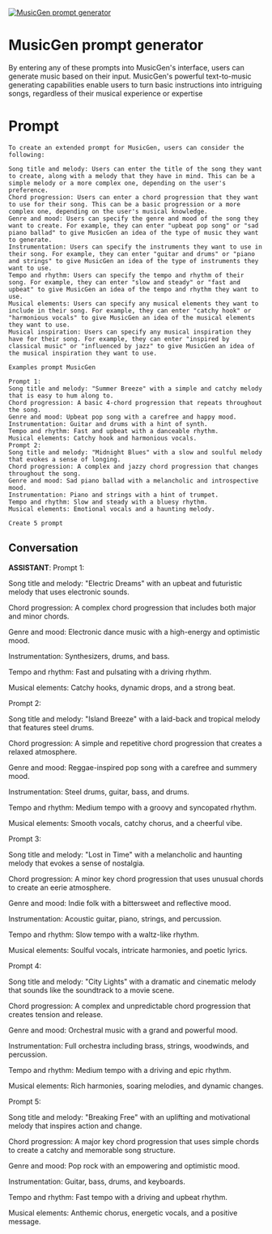 
[![MusicGen prompt generator](https://flow-prompt-covers.s3.us-west-1.amazonaws.com/icon/realistic/real_9.png)]()
# MusicGen prompt generator 
By entering any of these prompts into MusicGen's interface, users can generate music based on their input. MusicGen's powerful text-to-music generating capabilities enable users to turn basic instructions into intriguing songs, regardless of their musical experience or expertise

# Prompt

```
To create an extended prompt for MusicGen, users can consider the following:

Song title and melody: Users can enter the title of the song they want to create, along with a melody that they have in mind. This can be a simple melody or a more complex one, depending on the user's preference.
Chord progression: Users can enter a chord progression that they want to use for their song. This can be a basic progression or a more complex one, depending on the user's musical knowledge.
Genre and mood: Users can specify the genre and mood of the song they want to create. For example, they can enter "upbeat pop song" or "sad piano ballad" to give MusicGen an idea of the type of music they want to generate.
Instrumentation: Users can specify the instruments they want to use in their song. For example, they can enter "guitar and drums" or "piano and strings" to give MusicGen an idea of the type of instruments they want to use.
Tempo and rhythm: Users can specify the tempo and rhythm of their song. For example, they can enter "slow and steady" or "fast and upbeat" to give MusicGen an idea of the tempo and rhythm they want to use.
Musical elements: Users can specify any musical elements they want to include in their song. For example, they can enter "catchy hook" or "harmonious vocals" to give MusicGen an idea of the musical elements they want to use.
Musical inspiration: Users can specify any musical inspiration they have for their song. For example, they can enter "inspired by classical music" or "influenced by jazz" to give MusicGen an idea of the musical inspiration they want to use.

Examples prompt MusicGen

Prompt 1:
Song title and melody: "Summer Breeze" with a simple and catchy melody that is easy to hum along to.
Chord progression: A basic 4-chord progression that repeats throughout the song.
Genre and mood: Upbeat pop song with a carefree and happy mood.
Instrumentation: Guitar and drums with a hint of synth.
Tempo and rhythm: Fast and upbeat with a danceable rhythm.
Musical elements: Catchy hook and harmonious vocals.
Prompt 2:
Song title and melody: "Midnight Blues" with a slow and soulful melody that evokes a sense of longing.
Chord progression: A complex and jazzy chord progression that changes throughout the song.
Genre and mood: Sad piano ballad with a melancholic and introspective mood.
Instrumentation: Piano and strings with a hint of trumpet.
Tempo and rhythm: Slow and steady with a bluesy rhythm.
Musical elements: Emotional vocals and a haunting melody.

Create 5 prompt
```

## Conversation

**ASSISTANT**: Prompt 1:

Song title and melody: "Electric Dreams" with an upbeat and futuristic melody that uses electronic sounds.

Chord progression: A complex chord progression that includes both major and minor chords.

Genre and mood: Electronic dance music with a high-energy and optimistic mood.

Instrumentation: Synthesizers, drums, and bass.

Tempo and rhythm: Fast and pulsating with a driving rhythm.

Musical elements: Catchy hooks, dynamic drops, and a strong beat.



Prompt 2:

Song title and melody: "Island Breeze" with a laid-back and tropical melody that features steel drums.

Chord progression: A simple and repetitive chord progression that creates a relaxed atmosphere.

Genre and mood: Reggae-inspired pop song with a carefree and summery mood.

Instrumentation: Steel drums, guitar, bass, and drums.

Tempo and rhythm: Medium tempo with a groovy and syncopated rhythm.

Musical elements: Smooth vocals, catchy chorus, and a cheerful vibe.



Prompt 3:

Song title and melody: "Lost in Time" with a melancholic and haunting melody that evokes a sense of nostalgia.

Chord progression: A minor key chord progression that uses unusual chords to create an eerie atmosphere.

Genre and mood: Indie folk with a bittersweet and reflective mood.

Instrumentation: Acoustic guitar, piano, strings, and percussion.

Tempo and rhythm: Slow tempo with a waltz-like rhythm.

Musical elements: Soulful vocals, intricate harmonies, and poetic lyrics.



Prompt 4:

Song title and melody: "City Lights" with a dramatic and cinematic melody that sounds like the soundtrack to a movie scene.

Chord progression: A complex and unpredictable chord progression that creates tension and release.

Genre and mood: Orchestral music with a grand and powerful mood.

Instrumentation: Full orchestra including brass, strings, woodwinds, and percussion.

Tempo and rhythm: Medium tempo with a driving and epic rhythm.

Musical elements: Rich harmonies, soaring melodies, and dynamic changes.



Prompt 5:

Song title and melody: "Breaking Free" with an uplifting and motivational melody that inspires action and change.

Chord progression: A major key chord progression that uses simple chords to create a catchy and memorable song structure.

Genre and mood: Pop rock with an empowering and optimistic mood.

Instrumentation: Guitar, bass, drums, and keyboards.

Tempo and rhythm: Fast tempo with a driving and upbeat rhythm.

Musical elements: Anthemic chorus, energetic vocals, and a positive message.


